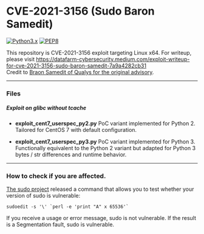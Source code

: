 # CVE-2021-3156 (Sudo Baron Samedit)
[![Python3.x](https://img.shields.io/badge/python-3.x-FADA5E.svg?logo=python)](https://www.python.org/) [![PEP8](https://img.shields.io/badge/code%20style-pep8-red.svg)](https://www.python.org/dev/peps/pep-0008/)

This repository is CVE-2021-3156 exploit targeting Linux x64. For writeup, please visit https://datafarm-cybersecurity.medium.com/exploit-writeup-for-cve-2021-3156-sudo-baron-samedit-7a9a4282cb31  
Credit to [Braon Samedit of Qualys for the original advisory](https://www.qualys.com/2021/01/26/cve-2021-3156/baron-samedit-heap-based-overflow-sudo.txt).

---

### Files
##### Exploit on glibc without tcache
 * **exploit_cent7_userspec_py2.py**
PoC variant implemented for Python 2. Tailored for CentOS 7 with default configuration.

* **exploit_cent7_userspec_py3.py**
PoC variant implemented for Python 3. Functionally equivalent to the Python 2 variant but adapted for Python 3 bytes / str differences and runtime behavior.

---
### How to check if you are affected.

[The sudo project](https://www.sudo.ws/alerts/unescape_overflow.html) released a command that allows you to test whether your version of sudo is vulnerable:
```
sudoedit -s '\' `perl -e 'print "A" x 65536'`
```
If you receive a usage or error message, sudo is not vulnerable. If the result is a Segmentation fault, sudo is vulnerable.
